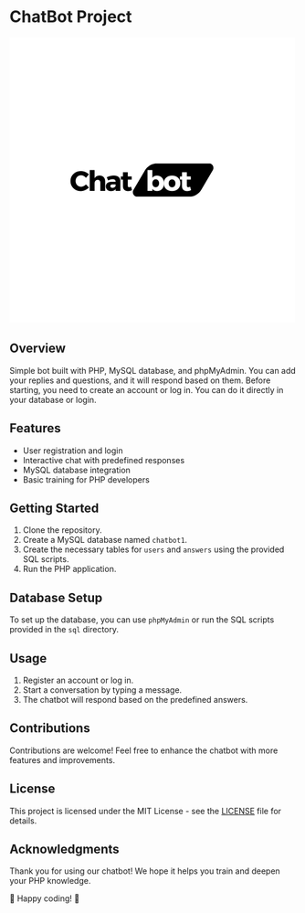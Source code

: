 # ChatBot Project

![ChatBot Logo](chatbot.png)

## Overview

Simple bot built with PHP, MySQL database, and phpMyAdmin. You can add your replies and questions, and it will respond based on them. Before starting, you need to create an account or log in. You can do it directly in your database or login.

## Features

- User registration and login
- Interactive chat with predefined responses
- MySQL database integration
- Basic training for PHP developers

## Getting Started

1. Clone the repository.
2. Create a MySQL database named `chatbot1`.
3. Create the necessary tables for `users` and `answers` using the provided SQL scripts.
4. Run the PHP application.

## Database Setup

To set up the database, you can use `phpMyAdmin` or run the SQL scripts provided in the `sql` directory.

## Usage

1. Register an account or log in.
2. Start a conversation by typing a message.
3. The chatbot will respond based on the predefined answers.

## Contributions

Contributions are welcome! Feel free to enhance the chatbot with more features and improvements.

## License

This project is licensed under the MIT License - see the [LICENSE](LICENSE) file for details.

## Acknowledgments

Thank you for using our chatbot! We hope it helps you train and deepen your PHP knowledge.

🚀 Happy coding! 🤖
